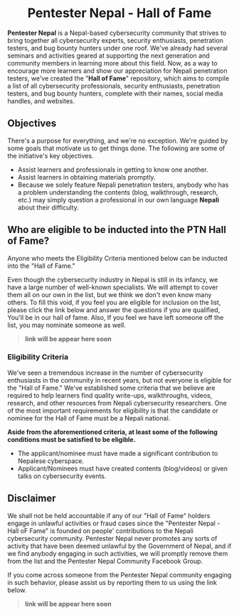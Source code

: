 # <div align="center"> Pentester Nepal - Hall of Fame</div>

**Pentester Nepal** is a Nepal-based cybersecurity community that strives to bring together all cybersecurity experts, security enthusiasts, penetration testers, and bug bounty hunters under one roof. We've already had several seminars and activities geared at supporting the next generation and community members in learning more about this field. Now, as a way to encourage more learners and show our appreciation for Nepali penetration testers, we've created the "**Hall of Fame**" repository, which aims to compile a list of all cybersecurity professionals, security enthusiasts, penetration testers, and bug bounty hunters, complete with their names, social media handles, and websites.

## Objectives

There's a purpose for everything, and we're no exception. We're guided by some goals that motivate us to get things done. The following are some of the initiative's key objectives.

-   Assist learners and professionals in getting to know one another.
-   Assist learners in obtaining materials promptly.
-   Because we solely feature Nepali penetration testers, anybody who has a problem understanding the contents (blog, walkthrough, research, etc.) may simply question a professional in our own language **Nepali** about their difficulty.

## Who are eligible to be inducted into the PTN Hall of Fame?

Anyone who meets the Eligibility Criteria mentioned below can be inducted into the "Hall of Fame."

Even though the cybersecurity industry in Nepal is still in its infancy, we have a large number of well-known specialists. We will attempt to cover them all on our own in the list, but we think we don't even know many others. To fill this void, if you feel you are eligible for inclusion on the list, please click the link below and answer the questions if you are qualified, You'll be in our hall of fame. Also, If you feel we have left someone off the list, you may nominate someone as well.

>**link will be appear here soon**

### Eligibility Criteria

We've seen a tremendous increase in the number of cybersecurity enthusiasts in the community in recent years, but not everyone is eligible for the "Hall of Fame." We've established some criteria that we believe are required to help learners find quality write-ups, walkthroughs, videos, research, and other resources from Nepali cybersecurity researchers. One of the most important requirements for eligibility is that the candidate or nominee for the Hall of Fame must be a Nepali national.

**Aside from the aforementioned criteria, at least some of the following conditions must be satisfied to be eligible.**

-   The applicant/nominee must have made a significant contribution to Nepalese cyberspace.
-   Applicant/Nominees must have created contents (blog/videos) or given talks on cybersecurity events.

## Disclaimer
We shall not be held accountable if any of our "Hall of Fame" holders engage in unlawful activities or fraud cases since the "Pentester Nepal - Hall oF Fame" is founded on people' contributions to the Nepali cybersecurity community. Pentester Nepal never promotes any sorts of activity that have been deemed unlawful by the Government of Nepal, and if we find anybody engaging in such activities, we will promptly remove them from the list and the Pentester Nepal Community Facebook Group.

If you come across someone from the Pentester Nepal community engaging in such behavior, please assist us by reporting them to us using the link below.
>**link will be appear here soon**
